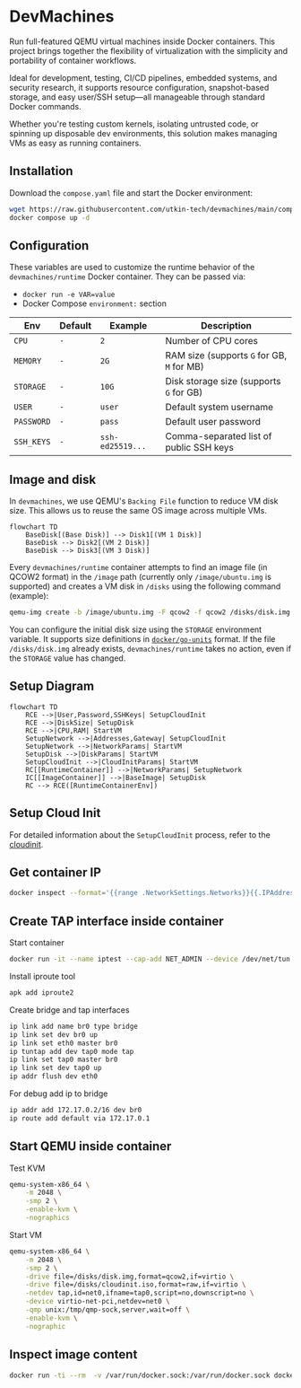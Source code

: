 # DevMachines

Run full-featured QEMU virtual machines inside Docker containers. This project brings together the flexibility of virtualization with the simplicity and portability of container workflows.

Ideal for development, testing, CI/CD pipelines, embedded systems, and security research, it supports resource configuration, snapshot-based storage, and easy user/SSH setup—all manageable through standard Docker commands.

Whether you're testing custom kernels, isolating untrusted code, or spinning up disposable dev environments, this solution makes managing VMs as easy as running containers.

## Installation

Download the `compose.yaml` file and start the Docker environment:

```sh
wget https://raw.githubusercontent.com/utkin-tech/devmachines/main/compose.yaml
docker compose up -d
```

## Configuration

These variables are used to customize the runtime behavior of the `devmachines/runtime` Docker container. They can be passed via:  
- `docker run -e VAR=value`  
- Docker Compose `environment:` section

| Env        | Default | Example          | Description                                |
| ---------- | ------- | ---------------- | ------------------------------------------ |
| `CPU`      | `-`     | `2`              | Number of CPU cores                        |
| `MEMORY`   | `-`     | `2G`             | RAM size (supports `G` for GB, `M` for MB) |
| `STORAGE`  | `-`     | `10G`            | Disk storage size (supports `G` for GB)    |
| `USER`     | `-`     | `user`           | Default system username                    |
| `PASSWORD` | `-`     | `pass`           | Default user password                      |
| `SSH_KEYS` | `-`     | `ssh-ed25519...` | Comma-separated list of public SSH keys    |

## Image and disk

In `devmachines`, we use QEMU's `Backing File` function to reduce VM disk size. This allows us to reuse the same OS image across multiple VMs.

```mermaid
flowchart TD
    BaseDisk[(Base Disk)] --> Disk1[(VM 1 Disk)]
    BaseDisk --> Disk2[(VM 2 Disk)]
    BaseDisk --> Disk3[(VM 3 Disk)]
```

Every `devmachines/runtime` container attempts to find an image file (in QCOW2 format) in the `/image` path (currently only `/image/ubuntu.img` is supported) and creates a VM disk in `/disks` using the following command (example):

```bash
qemu-img create -b /image/ubuntu.img -F qcow2 -f qcow2 /disks/disk.img 10G
```

You can configure the initial disk size using the `STORAGE` environment variable. It supports size definitions in [`docker/go-units`](https://pkg.go.dev/github.com/docker/go-units#RAMInBytes) format. If the file `/disks/disk.img` already exists, `devmachines/runtime` takes no action, even if the `STORAGE` value has changed.

## Setup Diagram

```mermaid
flowchart TD
    RCE -->|User,Password,SSHKeys| SetupCloudInit
    RCE -->|DiskSize| SetupDisk
    RCE -->|CPU,RAM| StartVM
    SetupNetwork -->|Addresses,Gateway| SetupCloudInit
    SetupNetwork -->|NetworkParams| StartVM
    SetupDisk -->|DiskParams| StartVM
    SetupCloudInit -->|CloudInitParams| StartVM
    RC[[RuntimeContainer]] -->|NetworkParams| SetupNetwork
    IC[[ImageContainer]] -->|BaseImage| SetupDisk
    RC --> RCE([RuntimeContainerEnv])
```

## Setup Cloud Init

For detailed information about the `SetupCloudInit` process, refer to the [cloudinit](/docs/cloudinit.md).

## Get container IP

```sh
docker inspect --format='{{range .NetworkSettings.Networks}}{{.IPAddress}}{{end}}' runtime
```

## Create TAP interface inside container

Start container
```sh
docker run -it --name iptest --cap-add NET_ADMIN --device /dev/net/tun --device /dev/kvm alpine
```

Install iproute tool
```sh
apk add iproute2
```

Create bridge and tap interfaces
```sh
ip link add name br0 type bridge
ip link set dev br0 up
ip link set eth0 master br0
ip tuntap add dev tap0 mode tap
ip link set tap0 master br0
ip link set dev tap0 up
ip addr flush dev eth0
```

For debug add ip to bridge
```sh
ip addr add 172.17.0.2/16 dev br0
ip route add default via 172.17.0.1
```

## Start QEMU inside container

Test KVM
```sh
qemu-system-x86_64 \
    -m 2048 \
    -smp 2 \
    -enable-kvm \
    -nographics
```

Start VM
```sh
qemu-system-x86_64 \
    -m 2048 \
    -smp 2 \
    -drive file=/disks/disk.img,format=qcow2,if=virtio \
    -drive file=/disks/cloudinit.iso,format=raw,if=virtio \
    -netdev tap,id=net0,ifname=tap0,script=no,downscript=no \
    -device virtio-net-pci,netdev=net0 \
    -qmp unix:/tmp/qmp-sock,server,wait=off \
    -enable-kvm \
    -nographic
```

## Inspect image content

```sh
docker run -ti --rm  -v /var/run/docker.sock:/var/run/docker.sock docker.io/wagoodman/dive devmachines/ubuntu
```
